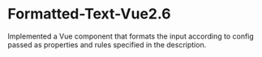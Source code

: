 # Formatted-Text-Vue2.6
Implemented a Vue component that formats the input according to config passed as properties and rules specified in the description.
